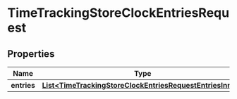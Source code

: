 

# TimeTrackingStoreClockEntriesRequest


## Properties

| Name | Type | Description | Notes |
|------------ | ------------- | ------------- | -------------|
|**entries** | [**List&lt;TimeTrackingStoreClockEntriesRequestEntriesInner&gt;**](TimeTrackingStoreClockEntriesRequestEntriesInner.md) |  |  [optional] |




